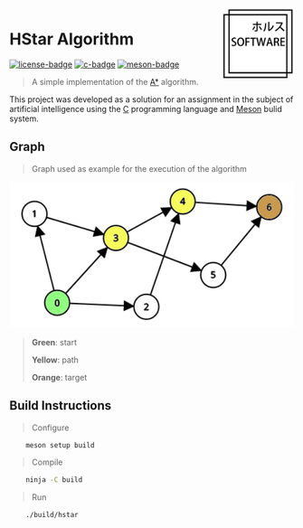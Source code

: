<!-- HStar Algorithm -->

<!-- Logo -->
<img src=".github/logo.png" align="right" width="129"/>

<!-- Title -->
# HStar Algorithm
[![license-badge]][license-url] [![c-badge]][c-url] [![meson-badge]][meson-url]
<!-- Short Description -->
> A simple implementation of the [A*][astar-url] algorithm.

<!-- Description -->
This project was developed as a solution for an assignment in the subject of artificial intelligence using the [C][c-url] programming language and [Meson][meson-url] bulid system.

## Graph
> Graph used as example for the execution of the algorithm

<img src=".github/graph_path.png" width="700"/>

> **Green**: start
>
> **Yellow**: path
>
> **Orange**: target

## Build Instructions
> Configure
```sh
    meson setup build
```

> Compile
```sh
    ninja -C build
```

> Run
```sh
    ./build/hstar
```

<!-- Links -->
[license-url]: https://opensource.org/licenses/BSD-3-Clause
[c-url]: https://en.cppreference.com/w/c
[meson-url]: https://mesonbuild.com/
[astar-url]: https://en.wikipedia.org/wiki/A*_search_algorithm

<!-- Badges -->
[license-badge]: https://img.shields.io/badge/license-BSD_3_Clause-blue.svg?style=flat-square
[meson-badge]: https://img.shields.io/badge/Meson-0.62-07508d.svg?style=flat-square
[c-badge]: https://img.shields.io/badge/C-11-orange.svg?style=flat-square

